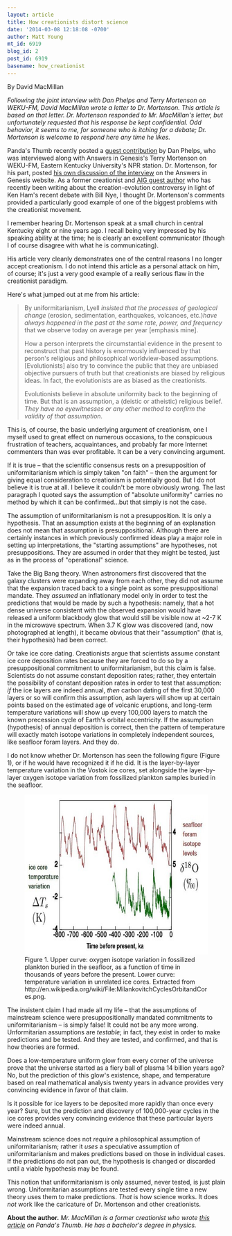 ```yaml
---
layout: article
title: How creationists distort science
date: '2014-03-08 12:18:08 -0700'
author: Matt Young
mt_id: 6919
blog_id: 2
post_id: 6919
basename: how_creationist
---
```

By David MacMillan 

_Following the joint interview with Dan Phelps and Terry Mortenson on WEKU-FM, David MacMillan wrote a letter to Dr. Mortenson. This article is based on that letter. Dr. Mortenson responded to Mr. MacMillan's letter, but unfortunately requested that his response be kept confidential. Odd behavior, it seems to me, for someone who is itching for a debate; Dr. Mortenson is welcome to respond here any time he likes._

Panda's Thumb recently posted a [guest contribution](http://pandasthumb.org/archives/2014/02/on-the-radio-wi.html) by Dan Phelps, who was interviewed along with Answers in Genesis's Terry Mortenson on WEKU-FM, Eastern Kentucky University's NPR station. Dr. Mortenson, for his part, posted [his own discussion of the interview](http://www.answersingenesis.org/articles/2014/02/22/afraid-to-debate) on the Answers in Genesis website. As a former creationist and [AIG guest author](http://www.answersingenesis.org/articles/2007/06/25/evolution-is-now-an-excuse) who has recently been writing about the creation-evolution controversy in light of Ken Ham's recent debate with Bill Nye, I thought Dr. Mortenson's comments provided a particularly good example of one of the biggest problems with the creationist movement.

I remember hearing Dr. Mortenson speak at a small church in central Kentucky eight or nine years ago. I recall being very impressed by his speaking ability at the time; he is clearly an excellent communicator (though I of course disagree with what he is communicating).

His article very cleanly demonstrates one of the central reasons I no longer accept creationism. I do not intend this article as a personal attack on him, of course; it's just a very good example of a really serious flaw in the creationist paradigm.

Here's what jumped out at me from his article:

> By uniformitarianism, Lyell _insisted that the processes of geological change_ (erosion, sedimentation, earthquakes, volcanoes, etc.)_have always happened in the past at the same rate, power, and frequency_ that we observe today on average per year \[emphasis mine\].
> 
> How a person interprets the circumstantial evidence in the present to reconstruct that past history is enormously influenced by that person's religious and philosophical worldview-based assumptions. \[Evolutionists\] also try to convince the public that they are unbiased objective pursuers of truth but that creationists are biased by religious ideas. In fact, the evolutionists are as biased as the creationists.
> 
> Evolutionists believe in absolute uniformity back to the beginning of time. But that is an assumption, a (deistic or atheistic) religious belief. _They have no eyewitnesses or any other method to confirm the validity of that assumption._ 

This is, of course, the basic underlying argument of creationism, one I myself used to great effect on numerous occasions, to the conspicuous frustration of teachers, acquaintances, and probably far more Internet commenters than was ever profitable. It can be a very convincing argument.

If it is true &ndash; that the scientific consensus rests on a presupposition of uniformitarianism which is simply taken "on faith" &ndash;  then the argument for giving equal consideration to creationism is potentially good. But I do not believe it is true at all. I believe it couldn't be more obviously wrong. The last paragraph I quoted says the assumption of "absolute uniformity" carries no method by which it can be confirmed...but that simply is not the case.

The assumption of uniformitarianism is not a presupposition. It is only a hypothesis. That an assumption exists at the beginning of an explanation does not mean that assumption is presuppositional. Although there are certainly instances in which previously confirmed ideas play a major role in setting up interpretations, the "starting assumptions" are hypotheses, not presuppositions. They are assumed in order that they might be tested, just as in the process of "operational" science.

Take the Big Bang theory. When astronomers first discovered  that the galaxy clusters were expanding away from each other, they did not assume that the expansion traced back to a single point as some presuppositional mandate. They _assumed_ an inflationary model only in order to test the predictions that would be made by such a hypothesis: namely, that a hot dense universe consistent with the observed expansion would have released a uniform blackbody glow that would still be visible now at ~2-7&nbsp;K in the microwave spectrum. When 3.7&nbsp;K glow was discovered (and, now photographed at length), it became obvious that their "assumption" (that is, their hypothesis) had been correct.

Or take ice core dating. Creationists argue that scientists assume constant ice core deposition rates because they are forced to do so by a presuppositional commitment to uniformitarianism, but this claim is false. Scientists do not assume constant deposition rates; rather, they entertain the possibility of constant deposition rates in order to test that assumption: _if_ the ice layers are indeed annual, _then_ carbon dating of the first 30,000 layers or so will confirm this assumption, ash layers will show up at certain points based on the estimated age of volcanic eruptions, and long-term temperature variations will show up every 100,000 layers to match the known precession cycle of Earth's orbital eccentricity. If the assumption (hypothesis) of annual deposition is correct, then the pattern of temperature will exactly match isotope variations in completely independent sources, like seafloor foram layers. And they do.

I do not know whether Dr. Mortenson has seen the following figure (Figure 1), or if he would have recognized it if he did. It is the layer-by-layer temperature variation in the Vostok ice cores, set alongside the layer-by-layer oxygen isotope variation from fossilized plankton samples buried in the seafloor.

<figure>
<img src="/uploads/2014/MacMillan2_600.jpg" alt="MacMillan2_600.jpg" width="600" height="368" />
<figcaption markdown="span">
Figure 1. Upper curve: oxygen isotope variation in fossilized plankton buried in the seafloor, as a function of time in thousands of years before the present. Lower curve: temperature variation in unrelated ice cores. Extracted from  http://en.wikipedia.org/wiki/File:MilankovitchCyclesOrbitandCores.png.

</figcaption>
</figure>

The insistent claim I had made all my life &ndash; that the assumptions of mainstream science were presuppositionally mandated commitments to uniformitarianism &ndash; is simply false! It could not be any more wrong. Unformitarian assumptions are _testable_; in fact, they exist in order to make predictions and be tested. And they are tested, and confirmed, and that is how theories are formed.

Does a low-temperature uniform glow from every corner of the universe prove that the universe started as a fiery ball of plasma 14 billion years ago? No, but the prediction of this glow's existence, shape, and temperature based on real mathematical analysis twenty years in advance provides very convincing evidence in favor of that claim.

Is it possible for ice layers to be deposited more rapidly than once every year? Sure, but the prediction and discovery of 100,000-year cycles in the ice cores provides very convincing evidence that these particular layers were indeed annual.

Mainstream science does not _require_ a philosophical assumption of uniformitarianism; rather it _uses_ a speculative assumption of uniformitarianism and makes predictions based on those in individual cases. If the predictions do not pan out, the hypothesis is changed or discarded until a viable hypothesis may be found.

This notion that uniformitarianism is only assumed, never tested, is just plain wrong. Uniformitarian assumptions are tested every single time a new theory uses them to make predictions. _That_ is how science works. It does _not_ work like the caricature of Dr. Mortenson and other creationists.

**About the author.** _Mr. MacMillan is a former creationist who wrote [this article](http://pandasthumb.org/archives/2014/01/former-creation.html) on Panda's Thumb. He has a bachelor's degree in physics._
